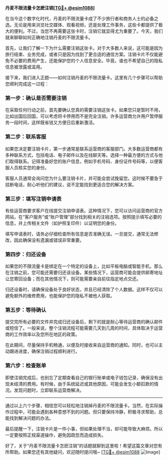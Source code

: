 **丹麦不限流量卡怎麽注销[[TG💪+ @esim1088](https://t.me/s/esim1088)]**

在当今这个数字化时代，丹麦的不限流量卡成了不少旅行者和商务人士的必备之选。无论是用来浏览社交媒体、观看视频，还是处理工作事务，这些卡都提供了极大的便利。不过，当您不再需要这张卡时，注销它就显得尤为重要了。今天，我们就来聊聊如何正确地注销丹麦的不限流量卡。

首先，让我们了解一下为什么需要注销这张卡。对于大多数人来说，这可能是因为旅行结束、业务完成，或者只是因为找到了更合适的通信方案。注销卡片不仅能避免不必要的费用产生，还能保护您的个人信息安全。毕竟，谁也不希望自己的隐私信息被泄露或滥用。

接下来，我们进入正题——如何注销丹麦的不限流量卡。这里有几个步骤可以帮助您顺利完成这一过程：

### **第一步：确认是否需要注销**
在采取任何行动之前，首先要确认您真的需要注销这张卡。如果您只是暂时不用，比如出国后回国，可以考虑将卡停用而不是完全注销。许多运营商允许用户暂停服务一段时间，这样既省钱又方便日后重新激活。

### **第二步：联系客服**
如果您决定要注销卡片，第一步通常是联系运营商的客服部门。大多数运营商都有多种联系方式，包括电话、电子邮件以及在线聊天等。选择一种最方便的方式与他们取得联系。记得准备好您的账户信息，例如手机号码、身份证件号码等，以便客服人员核实您的身份。

客服人员通常会询问您为什么要注销卡片，并可能会尝试挽留您。这时候不要急于挂断电话，耐心听他们的建议，说不定能找到更适合您的解决方案。

### **第三步：填写注销申请表**
有些运营商要求客户在线提交注销申请表。这种情况下，您可以访问运营商的官方网站，在“客户服务”或“账户管理”部分找到相关的注销选项。按照提示填写必要的信息，并上传相关文件（如护照复印件）以证明您的身份。

填写申请表时，请务必仔细检查所有信息是否准确无误。一旦提交，通常无法修改，因此确保没有遗漏或错误非常重要。

### **第四步：归还设备**
如果您的不限流量卡是绑定在一个特定的设备上，比如平板电脑或智能手机，那么在注销之前，您可能还需要归还该设备。某些情况下，运营商可能会提供邮寄地址让您寄回设备；而在其他情况下，则可能需要亲自前往指定地点交还。

归还设备时，请确保设备处于良好状态，并且已经清除了个人数据。这样不仅可以避免额外的维修费用，也能保护您的隐私不被他人获取。

### **第五步：等待确认**
提交完所有必要的文件并完成归还设备后，剩下的就是耐心等待运营商的确认邮件或短信了。一般来说，整个注销流程可能需要几天到几周的时间，具体取决于运营商的工作效率以及您所在地区的政策。

在此期间，尽量保持手机畅通，以便及时接收来自运营商的通知。同时，也可以主动跟进进度，确保注销过程顺利进行。

### **第六步：检查账单**
即使注销完成后，也别忘了定期查看自己的银行账单或电子钱包记录，确保没有出现未结清的费用。有时候，由于系统延迟或其他原因，可能会发生小额扣款的情况。发现问题时，立即联系运营商解决。

---

通过以上六个步骤，相信您可以轻松地注销掉丹麦的不限流量卡。当然，在实际操作过程中，可能会遇到各种意想不到的问题。但只要保持冷静，积极寻求帮助，总能找到解决问题的办法。

最后提醒一下，注销卡片是一件小事，但如果处理不当，却可能导致大麻烦。所以一定要按照正规渠道操作，避免因疏忽而造成损失。

好了，关于“丹麦不限流量卡怎麽注销”的话题就聊到这里啦！希望这篇文章对您有所帮助。如果您还有其他疑问，欢迎随时提问哦~ [[TG💪+ @esim1088](https://t.me/s/esim1088) ![Image](https://i.postimg.cc/4NQfJmqS/Snipaste-2025-05-13-00-14-12.png)]